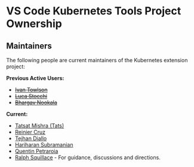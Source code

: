 # VS Code Kubernetes Tools Project Ownership

## Maintainers

The following people are current maintainers of the Kubernetes extension project:

**Previous Active Users:**

* ~~[Ivan Towlson](https://github.com/itowlson)~~
* ~~[Luca Stocchi](https://github.com/lstocchi)~~
* ~~[Bhargav Nookala](https://github.com/bnookala)~~

**Current:**

* [Tatsat Mishra (Tats)](https://github.com/Tatsinnit)
* [Reinier Cruz](https://github.com/ReinierCC)
* [Tejhan Diallo](https://github.com/tejhan)
* [Hariharan Subramanian](https://github.com/hsubramanianaks)
* [Quentin Petraroia](https://github.com/qpetraroia)
* [Ralph Squillace](https://github.com/squillace) - For guidance, discussions and directions.
